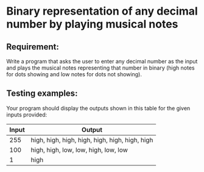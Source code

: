 # Binary representation of any decimal number by playing musical notes

## Requirement:

Write a program that asks the user to enter any decimal number as the input
and plays the musical notes representing that number in binary (high notes for
dots showing and low notes for dots not showing).

## Testing examples:

Your program should display the outputs shown in this table for the given
inputs provided:

| Input | Output                                         |
|-------|------------------------------------------------|
| 255   | high, high, high, high, high, high, high, high |
| 100   | high, high, low, low, high, low, low           |
| 1     | high                                           |
